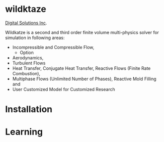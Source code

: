 # wildktaze
[Digital Solutions Inc](http://www.digital-sol.co.jp/wildkatze/index_en.html).

Wildkatze is a second and third order finite volume multi-physics solver for simulation in following areas:

- Incompressible and Compressible Flow,
    - Option
- Aerodynamics,
- Turbulent Flows
- Heat Transfer, Conjugate Heat Transfer, Reactive Flows (Finite Rate Combustion),
- Multiphase Flows (Unlimited Number of Phases), Reactive Mold Filling and
- User Customized Model for Customized Research

# Installation

# Learning

